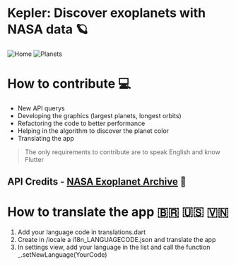 # Kepler: Discover exoplanets with NASA data 🪐

![Home](https://i.ibb.co/PmrxkLm/home.png)
![Planets](https://i.ibb.co/0qMRbdk/planets.png)


# How to contribute 💻
- New API querys
- Developing the graphics (largest planets, longest orbits)
- Refactoring the code to better performance
- Helping in the algorithm to discover the planet color
- Translating the app
> The only requirements to contribute are to speak English and know Flutter

## API Credits - [NASA Exoplanet Archive](https://exoplanetarchive.ipac.caltech.edu/) 🚀

# How to translate the app 🇧🇷 🇺🇸 🇻🇳

1. Add your language code in translations.dart
2. Create in /locale a i18n_LANGUAGECODE.json and translate the app
3. In settings view, add your language in the list and call the function _.setNewLanguage(YourCode)
